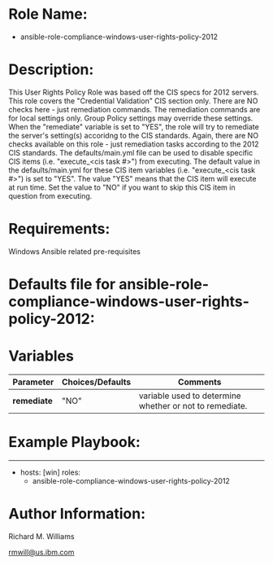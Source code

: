 # Role Name:
- ansible-role-compliance-windows-user-rights-policy-2012

# Description:
This User Rights Policy Role was based off the CIS specs for 2012 servers.   
This role covers the "Credential Validation" CIS section only. There are NO
checks here - just remediation commands.  The remediation commands are for local
settings only. Group Policy settings may override these settings. When the
"remediate" variable is set to "YES", the role will try to remediate the
server's setting(s) accoridng to the CIS standards.  Again, there are NO checks
available on this role - just remediation tasks according to the 2012 CIS
standards.   The defaults/main.yml file can be used to disable specific CIS
items (i.e. "execute_<cis task #>") from executing. The default value in the
defaults/main.yml for these CIS item variables (i.e. "execute_<cis task #>") is
set to "YES". The value "YES" means that the CIS item will execute at run time.
Set the value to "NO" if you want to skip this CIS item in question from
executing.

# Requirements:
Windows Ansible related pre-requisites


# Defaults file for ansible-role-compliance-windows-user-rights-policy-2012:
# Variables
Parameter | Choices/Defaults|Comments
----------|-----------------|--------
__remediate__ |"NO"| variable used to determine whether or not to remediate.


# Example Playbook:
---
 - hosts: [win]
   roles:
   - ansible-role-compliance-windows-user-rights-policy-2012


# Author Information:
Richard M. Williams

rmwill@us.ibm.com
